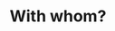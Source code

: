 ---
title: "With whom?"
layout: revealjs-exercise
goal: "Know how to add other people into your actions and descriptions."
why:
  - "Begin with just a few ready-made, very common expressions."
  - "Learn flexible variations, such as 'with my (sister, ...)'."
  - "The word 'com' is used very similarly as the word 'with'."
standardtime: 700
content:
  - center: "sozinho"
    translation: "alone"
  - center: "com minha (irmã)"
    translation: "with my (sister)"
  - center: "com um amigo"
    translation: "with a friend"
  - center: "com um amigo meu"
    translation: "with a friend of mine"
  - center: "com um grupo"
    translation: "with a group"
  - center: "com colegas de sala"
    translation: "with classmates"
  - center: "com colegas de trabalho"
    translation: "with co-workers"
---